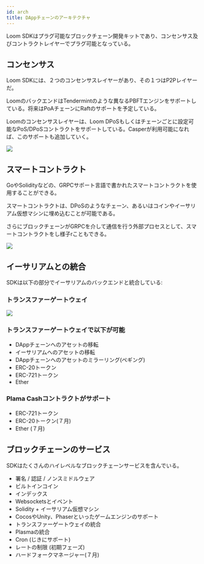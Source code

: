 ```yaml
---
id: arch
title: DAppチェーンのアーキテクチャ
---
```

Loom SDKはプラグ可能なブロックチェーン開発キットであり、コンセンサス及びコントラクトレイヤーでプラグ可能となっている。

## コンセンサス

Loom SDKには、２つのコンセンサスレイヤーがあり、その１つはP2Pレイヤーだ。

LoomのバックエンドはTendermintのような異なるPBFTエンジンをサポートしている。将来はPoAチェーンにRaftのサポートを予定している。

Loomのコンセンサスレイヤーは、Loom DPoSもしくはチェーンごとに設定可能なPoS/DPoSコントラクトをサポートしている。Casperが利用可能になれば、このサポートも追加していく。

![](/developers/docs/img/loom-sdk-arch-overview.jpg)

## スマートコントラクト

GoやSolidityなどの、GRPCサポート言語で書かれたスマートコントラクトを使用することができる。

スマートコントラクトは、DPoSのようなチェーン、あるいはコインやイーサリアム仮想マシンに埋め込むことが可能である。

さらにブロックチェーンがGRPCを介して通信を行う外部プロセスとして、スマートコントラクトをし様子rこともできる。

![](/developers/docs/img/loom-sdk-arch-contracts.jpg)

## イーサリアムとの統合

SDKは以下の部分でイーサリアムのバックエンドと統合している:

### トランスファーゲートウェイ

![](/developers/docs/img/loom-sdk-arch-plasma.jpg)

### トランスファーゲートウェイで以下が可能

* DAppチェーンへのアセットの移転
* イーサリアムへのアセットの移転
* DAppチェーンへのアセットのミラーリング(ペギング)
* ERC-20トークン
* ERC-721トークン
* Ether 

### Plama Cashコントラクトがサポート

* ERC-721トークン
* ERC-20トークン(７月)
* Ether (７月)

## ブロックチェーンのサービス

SDKはたくさんのハイレベルなブロックチェーンサービスを含んでいる。

* 署名 / 認証 / ノンスミドルウェア
* ビルトインコイン
* インデックス
* Websocketsとイベント
* Solidity + イーサリアム仮想マシン
* CocosやUnity、Phaserといったゲームエンジンのサポート
* トランスファーゲートウェイの統合
* Plasmaの統合
* Cron (じきにサポート)
* レートの制限 (初期フェーズ)
* ハードフォークマネージャー(７月)